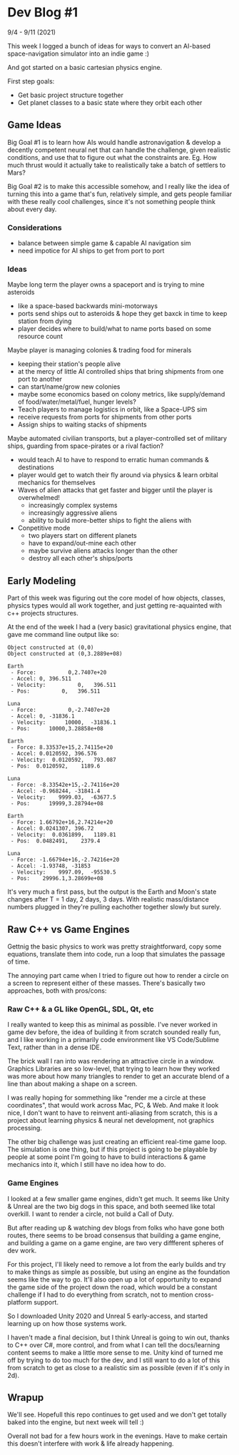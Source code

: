 # Dev Blog #1

9/4 - 9/11 (2021)

This week I logged a bunch of ideas for ways to convert an AI-based space-navigation simulator into an indie game :)

And got started on a basic cartesian physics engine.

First step goals:

- Get basic project structure together
- Get planet classes to a basic state where they orbit each other

## Game Ideas

Big Goal #1 is to learn how AIs would handle astronavigation & develop a decently competent neural net that can handle the challenge, given realistic conditions, and use that to figure out what the constraints are. Eg. How much thrust would it actually take to realistically take a batch of settlers to Mars?

Big Goal #2 is to make this accessible somehow, and I really like the idea of turning this into a game that's fun, relatively simple, and gets people familiar with these really cool challenges, since it's not something people think about every day.

### Considerations

- balance between simple game & capable AI navigation sim
- need impotice for AI ships to get from port to port

### Ideas

Maybe long term the player owns a spaceport and is trying to mine asteroids

- like a space-based backwards mini-motorways
- ports send ships out to asteroids & hope they get baxck in time to keep station from dying
- player decides where to build/what to name ports based on some resource count

Maybe player is managing colonies & trading food for minerals

- keeping their station's people alive
- at the mercy of little AI controlled ships that bring shipments from one port to another
- can start/name/grow new colonies
- maybe some economics based on colony metrics, like supply/demand of food/water/metal/fuel, hunger levels?
- Teach players to manage logistics in orbit, like a Space-UPS sim
- receive requests from ports for shipments from other ports
- Assign ships to waiting stacks of shipments

Maybe automated civilian transports, but a player-controlled set of military ships, guarding from space-pirates or a rival faction?

- would teach AI to have to respond to erratic human commands & destinations
- player would get to watch their fly around via physics & learn orbital mechanics for themselves
- Waves of alien attacks that get faster and bigger until the player is overwhelmed!
  - increasingly complex systems
  - increasingly aggressive aliens
  - ability to build more-better ships to fight the aliens with
- Conpetitive mode
  - two players start on different planets
  - have to expand/out-mine each other
  - maybe survive aliens attacks longer than the other
  - destroy all each other's ships/ports

## Early Modeling

Part of this week was figuring out the core model of how objects, classes, physics types would all work together, and just getting re-aquainted with c++ projects structures.

At the end of the week I had a (very basic) gravitational physics engine, that gave me command line output like so:

```text
Object constructed at (0,0)
Object constructed at (0,3.2889e+08)

Earth
 - Force:          0,2.7407e+20
 - Accel: 0, 396.511
 - Velocity:          0,   396.511
 - Pos:          0,   396.511

Luna
 - Force:          0,-2.7407e+20
 - Accel: 0, -31836.1
 - Velocity:      10000,  -31836.1
 - Pos:      10000,3.28858e+08

Earth
 - Force: 8.33537e+15,2.74115e+20
 - Accel: 0.0120592, 396.576
 - Velocity:  0.0120592,   793.087
 - Pos:  0.0120592,    1189.6

Luna
 - Force: -8.33542e+15,-2.74116e+20
 - Accel: -0.968244, -31841.4
 - Velocity:    9999.03,  -63677.5
 - Pos:      19999,3.28794e+08

Earth
 - Force: 1.66792e+16,2.74214e+20
 - Accel: 0.0241307, 396.72
 - Velocity:  0.0361899,   1189.81
 - Pos:  0.0482491,    2379.4

Luna
 - Force: -1.66794e+16,-2.74216e+20
 - Accel: -1.93748, -31853
 - Velocity:    9997.09,  -95530.5
 - Pos:    29996.1,3.28699e+08
```

It's very much a first pass, but the output is the Earth and Moon's state changes after T = 1 day, 2 days, 3 days. With realistic mass/distance numbers plugged in they're pulling eachother together slowly but surely.

## Raw C++ vs Game Engines

Gettnig the basic physics to work was pretty straightforward, copy some equations, translate them into code, run a loop that simulates the passage of time.

The annoying part came when I tried to figure out how to render a circle on a screen to represent either of these masses. There's basically two approaches, both with pros/cons:

### Raw C++ & a GL like OpenGL, SDL, Qt, etc

I really wanted to keep this as minimal as possible. I've never worked in game dev before, the idea of building it from scratch sounded really fun, and I like working in a primarily code environment like VS Code/Sublime Text, rather than in a dense IDE.

The brick wall I ran into was rendering an attractive circle in a window. Graphics Libraries are so low-level, that trying to learn how they worked was more about how many triangles to render to get an accurate blend of a line than about making a shape on a screen.

I was really hoping for sommething like "render me a circle at these coordinates", that would work across Mac, PC, & Web. And make it look nice, I don't want to have to reinvent anti-aliasing from scratch, this is a project about learning physics & neural net development, not graphics processing.

The other big challenge was just creating an efficient real-time game loop. The simulation is one thing, but if this project is going to be playable by people at some point I'm going to have to build interactions & game mechanics into it, which I still have no idea how to do.

### Game Engines

I looked at a few smaller game engines, didn't get much. It seems like Unity & Unreal are the two big dogs in this space, and both seemed like total overkill. I want to render a circle, not build a Call of Duty.

But after reading up & watching dev blogs from folks who have gone both routes, there seems to be broad consensus that building a game engine, and building a game on a game engine, are two very diffferent spheres of dev work.

For this project, I'll likely need to remove a lot from the early builds and try to make things as simple as possible, but using an engine as the foundation seems like the way to go. It'll also open up a lot of opportunity to expand the game side of the project down the road, which would be a constant challenge if I had to do everything from scratch, not to mention cross-platform support.

So I downloaded Unity 2020 and Unreal 5 early-access, and started learning up on how those systems work.

I haven't made a final decision, but I think Unreal is going to win out, thanks to C++ over C#, more control, and from what I can tell the docs/learning content seems to make a little more sense to me. Unity kind of turned me off by trying to do too much for the dev, and I still want to do a lot of this from scratch to get as close to a realistic sim as possible (even if it's only in 2d).

## Wrapup

We'll see. Hopefull this repo continues to get used and we don't get totally baked into the engine, but next week will tell :)

Overall not bad for a few hours work in the evenings. Have to make certain this doesn't interfere with work & life already happening.
